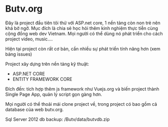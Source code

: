 # Butv.org
Đây là project đầu tiên tôi thử với ASP.net core, 1 nền tảng còn non trẻ nên khá bở ngỡ. Mục đích là chia sẻ học hỏi thêm kinh nghiệm thực tiễn cùng cộng đồng web dev Vietnam. Mọi người có thể dùng nó phát triển cho cách project video, music....

Hiện tại project còn rất cơ bản, cần nhiều sự phát triển tính năng hơn (xem bảng issues)

Project xây dựng trên nền tảng kỹ thuật:
 - ASP.NET CORE
 - ENTITY FRAMEWORK CORE

Đích đến: tích hợp thêm js framework như Vuejs.org và biến project thành Single Page App, quản lý script gọn gàng hơn.

Mọi người có thể thoải mái clone project về, trong project có bao gồm cả database của web butv.org.  

Sql Server 2012 db backup: /Butv/data/butvdb.zip

